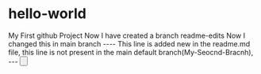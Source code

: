 # hello-world
My First github Project
Now I have created a branch readme-edits
Now I changed this in main branch
---- This line is added new in the readme.md file, this line is not present in the main default branch(My-Seocnd-Bracnh), 
--- <button id="Mybutoon" name="MyButton"/>
